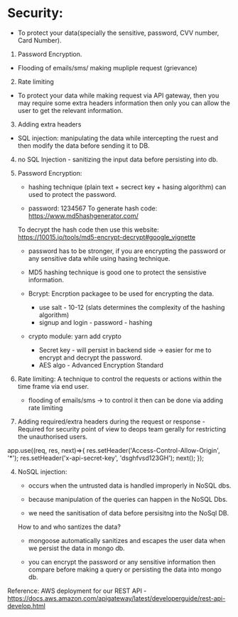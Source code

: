 # Security:

   - To protect your data(specially the sensitive, password, CVV number, Card Number).
   1. Password Encryption.
   
   - Flooding of emails/sms/ making mupliple request (grievance)
   2. Rate limiting

   - To protect your data while making request via API  gateway, then you may require some extra headers information then only you can allow the user to get the relevant information.

   3. Adding extra headers

   - SQL injection: manipulating the data while intercepting the ruest and then modify the data before sending it to DB.
   4. no SQL Injection - sanitizing the input data before persisting into db.


1. Password Encryption:

    - hashing technique (plain text + secrect key + hasing algorithm) can used to protect the password.

    - password: 1234567
     To generate hash code:  https://www.md5hashgenerator.com/

     To decrypt the hash code then use this website: https://10015.io/tools/md5-encrypt-decrypt#google_vignette

    - password has to be stronger, if you are encrypting the password or any sensitive data while using hasing technique.

    - MD5 hashing technique is good one to protect the sensistive information.

    - Bcrypt: Encrption packagee to be used for encrypting the data.

         - use salt - 10-12 (slats determines the complexity of the hashing algorithm)
         - signup and login - password - hashing

    - crypto module: yarn add crypto

         - Secret key - will persist in backend side -> easier for me to encrypt and decrypt the password.
         - AES algo - Advanced Encryption Standard 

2. Rate limiting: A technique to control the requests or actions within the time frame via end user.

   - flooding of emails/sms -> to control it then can be done via adding rate limiting

3. Adding required/extra headers during the request or response - Required for security point of view to deops team gerally for restricting the unauthorised users.

app.use((req, res, next)=>{
    res.setHeader('Access-Control-Allow-Origin', '*');
    res.setHeader('x-api-secret-key', 'dsghfvsd123GH');
    next();
});

4. NoSQL injection: 

    - occurs when the untrusted data is handled improperly in NoSQL dbs.
    - because manipulation of the queries can happen in the NoSQL Dbs.

    - we need the sanitisation of data before persisitng into the NoSql DB.

    How to and who santizes the data?

    - mongoose automatically sanitizes and escapes the user data when we persist the data in mongo db.

    - you can encrypt the password or any sensitive information then compare before making a query or persisting the data into mongo db.




Reference: AWS deployment for our REST API - https://docs.aws.amazon.com/apigateway/latest/developerguide/rest-api-develop.html


